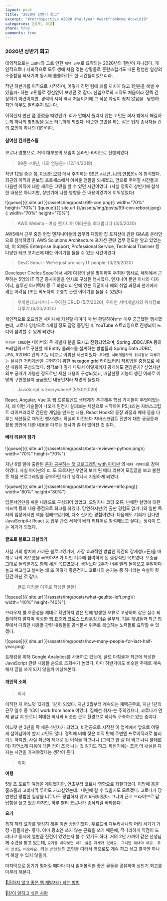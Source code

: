 ```yaml
---
layout: post
title: "2020년 상반기 회고"
excerpt: "#retrospective #2020 #halfyear #workfromhome #covid19"
categories: [글또, 회고]
share: true
comments: true
---
```


### 2020년 상반기 회고

대외적으로는 `코로나`와 그로 인한 `재택 근무`로 요약되는 2020년의 절반이 지나갔다.
개인적으로나 사회적으로 모두 생애 처음 겪는 상황들로 혼란스럽기도 때론 평범한 일상의 소중함을 되새기며 동시에 씁쓸하기도 한 시간들이었으리라.

작년 하반기를 이직으로 시작하며, 어떻게 하면 팀에 폐를 끼치지 않고 1인분을 해낼 수 있을까- 하는 고민들로 정신없이 보냈던 것 같다.
신입으로의 시작도 처음이라 잔뜩 긴장하기 마련이지만, 경력의 시작 역시 처음이기에 그 적응 과정이 쉽지 않음을.. 당연하지만 아무도 알려주지 않는다.

이직한지 반년 쯤 흘렀을 때였던가. 회사 안에서 풀리지 않는 고민은 회사 밖에서 해결하는게 하나의 방법임을 몸소 터득하게 되었다.
비슷한 고민을 하는 같은 업계 종사자들 간의 모임이 하나의 대안이다.

#### 참여한 컨퍼런스들

코로나 영향으로, 거의 대부분의 모임이 온라인-라이브로 진행되었다.

> 99콘 <내년, 나의 연봉은> (12/14/2019)

작년 12월 중순 쯤, [이상한 모임](https://www.weirdx.io/) 에서 주최하는 [99콘 <내년, 나의 연봉은>](https://www.facebook.com/events/2677238725667901/) 에 참석했다.
최근의 이직과 온보딩 프로세스에서 아쉬운 점들을 되새겼고, 앞으로 주어질 시간들과 다음번 이직에 대한 새로운 고민을 할 수 있던 시간이었다.
(사실 정확히 상반기에 참석한 내용은 아니지만, 상반기에 나름 영향을 준 내용이었기에 끼워넣었다) 

![queue]({{ site.url }}/assets/img/posts/99-con.png){: width="70%" height="70%"}
![queue]({{ site.url }}/assets/img/posts/99-con-reboot.jpeg){: width="70%" height="70%"}

> AWS Webina - 여성 엔지니어 여러분을 초대합니다 (3/5/2020)

AWS에서 근무 중인 현업 엔지니어들의 업무와 다양한 잡 포지션에 관한 Q&A를 온라인으로 참석하였다.
AWS Solutions Architecture 포지션 관련 업무 정도만 알고 있었는데, 이 외에도 Enterprise Support, Professional Service, Technical Traniner 등 다양한 테크 포지션에 대한 이야기를 들을 수 있는 시간이었다.

> DevC Seoul - We’re just ordinary IT people! (3/29/2020)

Developer Circles Seoul에서 세계 여성의 날을 맞이하여 주최된 행사로, 해외에서 근무하는 5명의 IT 직군 종사자들을 연사로 구성된 행사였다.
엔지니어 뿐만 아니라 디자이너, 솔루션 아키텍처 등 IT 바운더리 안에 있는 직군이자 해외 취업 과정과 현지에서 겪는 어려움 (또는 외노자의 고충?) 관련 이야기를 들을 수 있었다.

> 우아한테크세미나 - 우아한 CRUD (5/7/2020), 우아한 서버개발자의 위치정보 다루기 (6/24/2020)

개인적으로 오프라인 세미나에 지원할 때마다 매 번 광탈하여ㅠㅠ 매우 궁금했던 행사였는데,
코로나 영향으로 4개월 정도 잠정 홀딩된 후 YouTube 스트리밍으로 진행되어 드디어 참여할 수 있게 되었다.

`우아한 CRUD`는 네이버의 두 개발자 분을 모시고 진행되었으며, Spring JDBC/JPA 등의 프레임워크로 구현할 때 Entity 클래스를 설계하는 방법들과 Spring Data JDBC, JPA, R2DBC 간의 기능 비교로 이뤄진 세션이었다.
`우아한 서버개발자의 위치정보 다루기`는 실시간 거리계산을 구현하기 위한 haxagon grid 라이브러리 적용법을 중점으로 세션 내용이 구성되었다.
생각보다 깊게 다뤄서 이렇게까지 공개해도 괜찮은가? 싶었지만 외부 공개가 가능한 정도로만 세션 내용이 구성되었고, 배달현황 기능이 생긴 이래로 어떻게 구현했을지 궁금했던 내용인지라 재밌게 들었다.

> JavaScript is Everywhere! (5/30/2020)

React, Angular, Vue 등 웹 프론트엔드 생태계가 추구해온 핵심 가치들이 무엇이었는지, 왜 이런 기술들이 나오게 된건지 살펴보는 세션으로 시작하여
P5.js라는 자바스크립트 라이브러리로 간단한 게임을 만드는 내용, React Hook의 등장 과정과 예제 등을 다루는 세션들로 채워진 행사였다.
확실히 이전보다 자바스크립트 전반에 대한 궁금증과 활용 방안에 대한 내용을 다루는 행사가 좀 더 많아진 것 같다.

#### 베타 리뷰어 참가

![queue]({{ site.url }}/assets/img/posts/beta-reviewer-python.png){: width="70%" height="70%"}

지난 6월 말에 출판된 [혼자 공부하는 첫 프로그래밍 with 파이썬](https://www.hanbit.co.kr/store/books/look.php?p_code=B9609283195) 의 `베타 리뷰어`로 참여하였다.
사실 파이썬의 ㅍ..도 모르지만 우연히 보게 된 베타 리뷰어 모집글을 보고 불현듯 처음 프로그래밍을 공부하던 때가 생각나서 지원하게 되었다.

![queue]({{ site.url }}/assets/img/posts/beta-reviewer-info.png){: width="80%" height="80%"}

입문서인만큼 쉬운 내용으로 구성되어 있었고, 오탈자나 코딩 오류, 난해한 설명에 대한 피드백 등의 내용 중점으로 회고를 하였다.
당연하지만(?) 출판 경험도 없거니와 일반 독자의 입장에서만 책을 접해보았기에, 다소 신기한 경험이었다.
다음에도 기회가 된다면 JavaScript나 React 등 업무 관련 서적의 베타 리뷰어로 참석해보고 싶다는 생각이 드는 계기가 되었다.

#### 글또로 블로그 되살리기

사실 거의 방치에 가까운 블로그였기에, 가장 효과적인 방법인 약간의 강제성(=돈)을 매개로 나의 게으름을 극복하자! 가 이번 기수에 참여하게 된 결정적인 목표였다.
보증금 그대로 돌려받기도 함께 세운 목표였으나, 생각보다 2주가 너무 빨리 돌아오고 주말마다 놀고 쉬고싶고 날씨는 왜 또 이렇게 좋은건지.. 코로나의 순기능 중 하나라는 속설이 헛된건 아닌 것 같다.

> 글또 다짐글 이후로 작성한 글들!

![queue]({{ site.url }}/assets/img/posts/what-geultto-left.png){: width="40%" height="40%"}

브라우저 별 호환성을 제대로 확인하지 않은 탓에 발생한 오류로 고생하며 같은 실수 되풀이하지 말자며 작성한 [웹 표준과 크로스 브라우징 이슈](https://chanmi-lee.github.io/articles/2020-03/web-standard-and-cross-browsing-issue) 글부터,
기본 개념들과 최근 업무에서 다뤘던 내용들 관련 내용들을 공식문서 위주로 복습하는 노력들로 요약할 수 있겠다.

![queue]({{ site.url }}/assets/img/posts/how-many-people-for-last-half-year.png)

트래킹을 위해 Google Analytics를 사용하고 있는데, 글또 다짐글과 최근에 작성한 JavaScript 관련 내용들 순으로 조회수가 높았다.
아마 하반기에도 비슷한 주제로 계속해서 글을 쓰게 되지 않을까 예상해본다.

#### 개인적 소회

> 회사

이직한 지 어느덧 12개월, 1년이 되었다.
지난 2월부터 계속되는 재택근무로, 지난 1년의 근무 일수 중 1/3이 work from home 이었다.
집에선 쉬자-는 주의였으나, 코로나가 언제 끝날 지 모르니 최대한 회사와 비슷한 근무 환경으로 하나씩 구축하고 있는 중이다.

어느덧 만 3년을 꽉 채운 4년차가 되었고, 비전공으로 시작한 이 업계에서 앞으로 어떻게 살아남아야 할지 고민도 많다.
경력에 비해 잦은 이직 탓에 주변엔 프로이직러로 불리기도 하지만, 사실 최근에 제대로 된 이직을 하고나니 (그리고 한 살 더 먹고 나니 쓸데없이) 자연스레 다음에 대한 겁이 조금 나는 것 같기도 하고.
하반기에는 조금 더 내실을 다지는 시간을 가져야겠다는 생각이 든다.

> 취미

**여행**

5월 초 포르투 여행을 계획했지만, 연초부터 코로나 영향으로 좌절되었다.
이맘때 몽골 홉스홀과 고비사막 투어도 가고싶었는데.. 내년에 갈 수 있을지도 모르겠다.
코로나가 당연했던 평범한 일상을 너무나도 평범하지 않게 바꿔버렸다.
그나마 근교 드라이브로 답답함을 풀고 있긴 하지만, 하루 빨리 코로나가 종식되길 바라본다.

**요가**

특히 하타 요가를 열심히 해온 이번 상반기였다.
우르드바 다누라사나와 머리 서기가 가장 -힘들지만- 좋다.
아마 평소엔 쓰지 않는 근육을 쓰기 때문에, 적나라하게 약점이 드러나고 동시에 얼만큼 진전이 있었는지 볼 수 있기도 하다.
거의 2년 가까이 같은 선생님께 수련을 받고 있는데, `요가를 하다보면 하기 싫은 자세가 있어요. 그치만 해내야 해요. 우리 인생도 비슷해요.` 라는 선생님의 조언을 따라서 앞으로도 계속 하고 싶고 결국엔 하나씩 해낼 수 있지 않을까.

마지막으로 동기가 떨어질 때마다 다시 읽어봄직한 좋은 글들을 공유하며 상반기 회고를 마무리 해본다.

📌[흔하지 않고 좋은 웹 개발자가 되는 방법](https://joshua1988.github.io/web-development/translation/how-to-become-uncommonly-web-dev/?fbclid=IwAR1m8U8IU-PhCNKDo0Udtt3-iW0ob_NVtIIiKmSSqkl4RSqxRtzfs_bATq8)

📌[같이 일하고 싶은 사람](https://brunch.co.kr/@hyungsukkim/99?fbclid=IwAR3d_Eqgmu2qGOsrUIQ_IzjEllJBstB_KuHycUJsA1yGI0yoYM2W8fmxotc)
